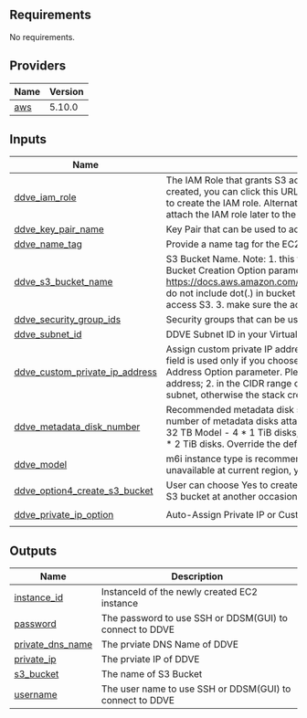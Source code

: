 ## Requirements

No requirements.

## Providers

| Name | Version |
|------|---------|
| <a name="provider_aws"></a> [aws](#provider\_aws) | 5.10.0 |

## Inputs

| Name | Description | Type | Default | Required |
|------|-------------|------|---------|:--------:|
| <a name="input_ddve_iam_role"></a> [ddve\_iam\_role](#input\_ddve\_iam\_role) | The IAM Role that grants S3 access to the DDVE instance. If it is not already created, you can click this URL: https://console.aws.amazon.com/iam/home#/roles to create the IAM role. Alternatively, you can leave this field blank to create and attach the IAM role later to the DDVE instance. | `string` | n/a | yes |
| <a name="input_ddve_key_pair_name"></a> [ddve\_key\_pair\_name](#input\_ddve\_key\_pair\_name) | Key Pair that can be used to access the DDVE instance | `string` | n/a | yes |
| <a name="input_ddve_name_tag"></a> [ddve\_name\_tag](#input\_ddve\_name\_tag) | Provide a name tag for the EC2 instance and EBS volumes that are created. | `string` | n/a | yes |
| <a name="input_ddve_s3_bucket_name"></a> [ddve\_s3\_bucket\_name](#input\_ddve\_s3\_bucket\_name) | S3 Bucket Name. Note: 1. this field is valid only when you choose Yes in above S3 Bucket Creation Option parameter. 2. please follow AWS S3 Bucket naming rules - https://docs.aws.amazon.com/AmazonS3/latest/userguide/bucketnamingrules.html,  do not include dot(.) in bucket name as we recommend to use hosted-style URL to access S3. 3. make sure the access to this S3 bucket is granted in the IAM role. | `string` | n/a | yes |
| <a name="input_ddve_security_group_ids"></a> [ddve\_security\_group\_ids](#input\_ddve\_security\_group\_ids) | Security groups that can be used to control access to the DDVE instances | `set(string)` | n/a | yes |
| <a name="input_ddve_subnet_id"></a> [ddve\_subnet\_id](#input\_ddve\_subnet\_id) | DDVE Subnet ID in your Virtual Private Cloud (VPC) | `string` | n/a | yes |
| <a name="input_ddve_custom_private_ip_address"></a> [ddve\_custom\_private\_ip\_address](#input\_ddve\_custom\_private\_ip\_address) | Assign custom private IP address to DDVE primary network interface. Note: this field is used only if you choose the Custom Private IP option in above Private IP Address Option parameter. Please make sure the IP address is, 1. a valid IPv4 address; 2. in the CIDR range of the selected subnet; 3. available in the selected subnet, otherwise the stack creation would fail. | `string` | `"0.0.0.0"` | no |
| <a name="input_ddve_metadata_disk_number"></a> [ddve\_metadata\_disk\_number](#input\_ddve\_metadata\_disk\_number) | Recommended metadata disk storage is 10% of the total capacity. The default number of metadata disks attached for each model : 16 TB Model - 2 * 1 TiB disks, 32 TB Model - 4 * 1 TiB disks, 96 TB Model - 10 * 1 TiB disks, 256 TB Model - 13 * 2 TiB disks. Override the default number of metadata disks below: | `string` | `"Default"` | no |
| <a name="input_ddve_model"></a> [ddve\_model](#input\_ddve\_model) | m6i instance type is recommended for DDVE initial deployment. In case m6i is unavailable at current region, you can deploy with m5 instance type option. | `string` | `"16TBModelm6i.xlarge"` | no |
| <a name="input_ddve_option4_create_s3_bucket"></a> [ddve\_option4\_create\_s3\_bucket](#input\_ddve\_option4\_create\_s3\_bucket) | User can choose Yes to create S3 bucket from this Cloud Formation or No to create S3 bucket at another occasion. | `bool` | `false` | no |
| <a name="input_ddve_private_ip_option"></a> [ddve\_private\_ip\_option](#input\_ddve\_private\_ip\_option) | Auto-Assign Private IP or Custom Private IP | `string` | `"Auto-Assign Private IP"` | no |

## Outputs

| Name | Description |
|------|-------------|
| <a name="output_instance_id"></a> [instance\_id](#output\_instance\_id) | InstanceId of the newly created EC2 instance |
| <a name="output_password"></a> [password](#output\_password) | The password to use SSH or DDSM(GUI) to connect to DDVE |
| <a name="output_private_dns_name"></a> [private\_dns\_name](#output\_private\_dns\_name) | The prviate DNS Name of DDVE |
| <a name="output_private_ip"></a> [private\_ip](#output\_private\_ip) | The prviate IP of DDVE |
| <a name="output_s3_bucket"></a> [s3\_bucket](#output\_s3\_bucket) | The name of S3 Bucket |
| <a name="output_username"></a> [username](#output\_username) | The user name to use SSH or DDSM(GUI) to connect to DDVE |
